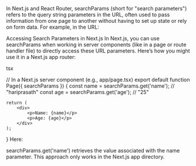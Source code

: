 
In Next.js and React Router, searchParams (short for "search parameters") refers to the query string parameters in the URL, often used to pass information from one page to another without having to set up state or rely on form data. For example, in the URL:

Accessing Search Parameters in Next.js
In Next.js, you can use searchParams when working in server components (like in a page or route handler file) to directly access these URL parameters. Here’s how you might use it in a Next.js app router:

tsx

// In a Next.js server component (e.g., app/page.tsx)
export default function Page({ searchParams }) {
    const name = searchParams.get('name'); // "hariprasath"
    const age = searchParams.get('age'); // "25"
    
    return (
        <div>
            <p>Name: {name}</p>
            <p>Age: {age}</p>
        </div>
    );
}
Here:

searchParams.get('name') retrieves the value associated with the name parameter.
This approach only works in the Next.js app directory.